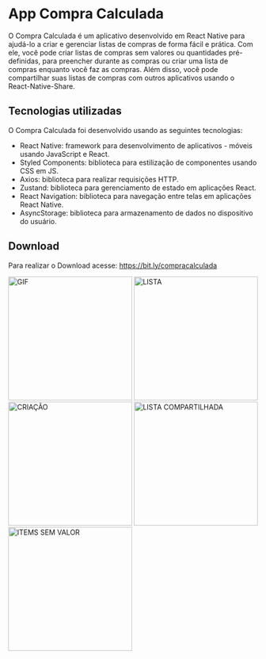 # App Compra Calculada

O Compra Calculada é um aplicativo desenvolvido em React Native para ajudá-lo a criar e gerenciar listas de compras de forma fácil e prática. Com ele, você pode criar listas de compras sem valores ou quantidades pré-definidas, para preencher durante as compras ou criar uma lista de compras enquanto você faz as compras. Além disso, você pode compartilhar suas listas de compras com outros aplicativos usando o React-Native-Share.

## Tecnologias utilizadas

O Compra Calculada foi desenvolvido usando as seguintes tecnologias:

- React Native: framework para desenvolvimento de aplicativos - móveis usando JavaScript e React.
- Styled Components: biblioteca para estilização de componentes usando CSS em JS.
- Axios: biblioteca para realizar requisições HTTP.
- Zustand: biblioteca para gerenciamento de estado em aplicações React.
- React Navigation: biblioteca para navegação entre telas em aplicações React Native.
- AsyncStorage: biblioteca para armazenamento de dados no dispositivo do usuário.

## Download

Para realizar o Download acesse: https://bit.ly/compracalculada

<img src="https://github.com/JereLima/AppSomaCompra-git/blob/main/assets/gif.gif" alt="GIF" width="250"/>
<img src="https://github.com/JereLima/AppSomaCompra-git/blob/main/assets/photo_5186011369282054877_y.jpeg" alt="LISTA" width="250"/>
<img src="https://github.com/JereLima/AppSomaCompra-git/blob/main/assets/criar.jpeg" alt="CRIAÇÃO" width="250"/>
<img src="https://github.com/JereLima/AppSomaCompra-git/blob/main/assets/message.jpeg" alt="LISTA COMPARTILHADA" width="250"/>
<img src="https://github.com/JereLima/AppSomaCompra-git/blob/main/assets/sem_valor.jpeg" alt="ITEMS SEM VALOR" width="250"/>
